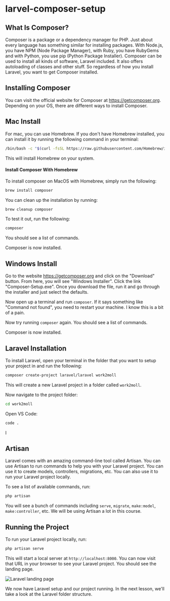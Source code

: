 # larvel-composer-setup

## What Is Composer?

Composer is a package or a dependency manager for PHP. Just about every language has something similar for installing packages. With Node.js, you have NPM (Node Package Manager), with Ruby, you have RubyGems and with Python, you use pip (Python Package Installer). Composer can be used to install all kinds of software, Laravel included. It also offers autoloading of classes and other stuff. So regardless of how you install Laravel, you want to get Composer installed.

## Installing Composer

You can visit the official website for Composer at https://getcomposer.org. Depending on your OS, there are different ways to install Composer. 

## Mac Install

For mac, you can use Homebrew. If you don't have Homebrew installed, you can install it by running the following command in your terminal:

```bash
/bin/bash -c "$(curl -fsSL https://raw.githubusercontent.com/Homebrew/install/HEAD/install.sh)"
```

This will install Homebrew on your system.

#### Install Composer With Homebrew

To install composer on MacOS with Homebrew, simply run the following:

```bash
brew install composer
```

You can clean up the installation by running:

```bash
brew cleanup composer
```

To test it out, run the following:

```bash
composer
```

You should see a list of commands.

Composer is now installed.

## Windows Install

Go to the website https://getcomposer.org and click on the "Download" button. From here, you will see "Windows Installer". Click the link "Composer-Setup.exe". Once you download the file, run it and go through the installer and just select the defaults.

Now open up a terminal and run `composer`. If it says something like "Command not found", you need to restart your machine. I know this is a bit of a pain.

Now try running `composer` again. You should see a list of commands.

Composer is now installed.

## Laravel Installation

To install Laravel, open your terminal in the folder that you want to setup your project in and run the following:

```bash
composer create-project laravel/laravel work2moll
```

This will create a new Laravel project in a folder called `work2moll`.

Now navigate to the project folder:

```bash
cd work2moll
```

Open VS Code:

```bash
code .
```

I
## Artisan

Laravel comes with an amazing command-line tool called Artisan. You can use Artisan to run commands to help you with your Laravel project. You can use it to create models, controllers, migrations, etc. You can also use it to run your Laravel project locally.

To see a list of available commands, run:

```bash
php artisan
```

You will see a bunch of commands including `serve`, `migrate`, `make:model`, `make:controller`, etc. We will be using Artisan a lot in this course.

## Running the Project

To run your Laravel project locally, run:

```bash
php artisan serve
```

This will start a local server at `http://localhost:8000`. You can now visit that URL in your browser to see your Laravel project. You should see the landing page.

<img src='../images/landing.png' alt='Laravel landing page' />

We now have Laravel setup and our project running. In the next lesson, we'll take a look at the Laravel folder structure.

